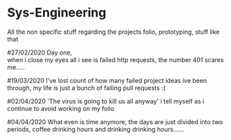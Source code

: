 # Sys-Engineering
All the non specific stuff regarding the projects folio, prototyping, stuff like that

#27/02/2020 
Day one,  
  when i close my eyes all i see is failed http requests, the number 401 scares me.....

#19/03/2020
I've lost count of how many failed project ideas ive been through,
  my life is just a bunch of failing pull requests :(

#02/04/2020
'The virus is going to kill us all anyway' i tell myself as i continue to avoid working on my folio

#04/04/2020
What even is time anymore, the days are just divided into two periods, coffee drinking hours and drinking drinking hours......
